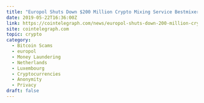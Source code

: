 ```yaml
---
title: "Europol Shuts Down $200 Million Crypto Mixing Service Bestmixer"
date: 2019-05-22T16:36:00Z
link: https://cointelegraph.com/news/europol-shuts-down-200-million-crypto-mixing-service-bestmixer?utm_medium=RSS&utm_source=hune
site: cointelegraph.com
topic: crypto
category:
  - Bitcoin Scams
  - europol
  - Money Laundering
  - Netherlands
  - Luxembourg
  - Cryptocurrencies
  - Anonymity
  - Privacy
draft: false
---
```

